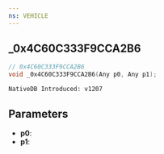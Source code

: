 ```yaml
---
ns: VEHICLE
---
```

## _0x4C60C333F9CCA2B6

```c
// 0x4C60C333F9CCA2B6
void _0x4C60C333F9CCA2B6(Any p0, Any p1);
```

```
NativeDB Introduced: v1207
```

## Parameters
* **p0**:
* **p1**:
